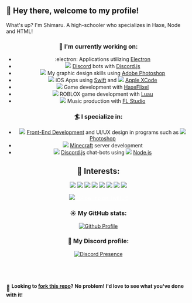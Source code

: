 <!-- Sorry I completely suck at code organization -->

## :wave: Hey there, welcome to my profile! 

What's up? I'm Shimaru. A high-schooler who specializes in Haxe, Node and HTML! 

<div align="center">

### 🍍  I'm currently working on:

- :electron:  Applications utilizing [Electron](https://github.com/electron/electron)
- <span><img src="https://i.imgur.com/7jv0Ke0.png"></img></span>  [Discord](https://discord.com/) bots with [Discord.js](https://github.com/discordjs/discord.js)
- <span><img src="https://i.imgur.com/H43etG5.png"></img></span>  My graphic design skills using [Adobe Photoshop](https://photoshop.com/)
- <span><img src="https://i.imgur.com/E0IjtYO.png"></img></span>  iOS Apps using [Swift](https://github.com/apple/swift) and <img src="https://i.imgur.com/n4sUcka.png"></img></span>   [Apple XCode](https://developer.apple.com/xcode/)
- <span><img src="https://i.imgur.com/EFHi2eQ.png"></img></span>  Game development with [HaxeFlixel](https://github.com/HaxeFlixel/flixel)
 - <span><img src="https://i.imgur.com/JKlcba6.png"></img></span>  ROBLOX game development with [Luau](https://luau-lang.org/)
- <span><img src="https://i.imgur.com/46tZYQW.png"></img></span>  Music production with [FL Studio](https://image-line.com/fl-studio/)

### 🏄  I specialize in:
- <span><img src="https://i.imgur.com/tVZQoA7.png"></img></span>   [Front-End Development](https://frontendmasters.com/books/front-end-handbook/2018/what-is-a-FD.html) and UI/UX design in programs such as <span><img src="https://i.imgur.com/H43etG5.png"></img></span>  [Photoshop](https://photoshop.com)
- <span><img src="https://i.imgur.com/6SNCzPB.png"></img></span>   [Minecraft](https://www.minecraft.net/) server development
- <span><img src="https://i.imgur.com/9R0n0CS.png"></img></span>   [Discord.js](https://github.com/discordjs/discord.js) chat-bots using <img src="https://i.imgur.com/7MK1FOU.png"></img></span>   [Node.js](https://github.com/nodejs/node)

<h2 align="center">🌴  Interests:</h2> <!-- I cannot stress how much this section annoys me, IT'S JUST SO MESSY -->
<p align="center"><img src="https://img.shields.io/badge/html5%20-%23E34F26.svg?&style=for-the-badge&logo=html5&logoColor=white"/> <img src="https://img.shields.io/badge/css3%20-%231572B6.svg?&style=for-the-badge&logo=css3&logoColor=white"/> <img src="https://img.shields.io/static/v1?style=for-the-badge&message=Haxe&color=EA8220&logo=Haxe&logoColor=FFFFFF&label=">
<img src="https://img.shields.io/badge/node.js%20-%2343853D.svg?&style=for-the-badge&logo=node.js&logoColor=white"/> <img src="https://img.shields.io/badge/javascript%20-%23323330.svg?&style=for-the-badge&logo=javascript&logoColor=%23F7DF1E"/> <img src="https://img.shields.io/badge/git%20-%23F05033.svg?&style=for-the-badge&logo=git&logoColor=white"> <img src="https://img.shields.io/badge/adobe%20photoshop%20-%2331A8FF.svg?&style=for-the-badge&logo=adobe%20photoshop&logoColor=white"/> <img src="https://img.shields.io/static/v1?style=for-the-badge&message=Blender&color=F5792A&logo=Blender&logoColor=FFFFFF&label="> 

 
<span><img src="https://cdn.cms-twdigitalassets.com/content/dam/developer-twitter/images/Twitter_logo_white_16.png"></img></span> <a class = "twitter" style="color:white;" href="https://twitter.com/intent/follow?&region=follow_link&screen_name=JustShimaru">Follow me on Twitter! </a>

 
### ☀️  My GitHub stats:
[![Github Profile](https://github-readme-stats.vercel.app/api?username=devShimaru&hide_border=true&show_icons=true&theme=tokyonight)](https://github.com/devShimaru)
### 🌻  My Discord profile:

[![Discord Presence](https://lanyard-profile-readme.vercel.app/api/507691591612497921)](https://discord.com/users/507691591612497921)
</div>
 <br><br> 
 
### 🍴 <span> <sup> Looking to **[fork this repo](../../fork)**? No problem! I'd love to see what you've done with it! </sup> </span>
<!-- and yes, i would! -->
